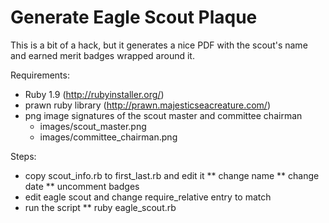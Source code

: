 Generate Eagle Scout Plaque
===========================

This is a bit of a hack, but it generates a nice PDF with the scout's name and earned merit badges
wrapped around it.

Requirements:
* Ruby 1.9 (http://rubyinstaller.org/)
* prawn ruby library (http://prawn.majesticseacreature.com/)
* png image signatures of the scout master and committee chairman
  * images/scout_master.png
  * images/committee_chairman.png

Steps:
* copy scout_info.rb to first_last.rb and edit it
** change name
** change date
** uncomment badges
* edit eagle scout and change require_relative entry to match
* run the script
** ruby eagle_scout.rb
